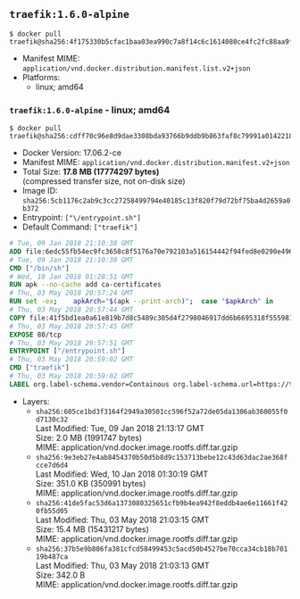 ## `traefik:1.6.0-alpine`

```console
$ docker pull traefik@sha256:4f175330b5cfac1baa03ea990c7a8f14c6c1614080ce4fc2fc88aa9f55d53497
```

-	Manifest MIME: `application/vnd.docker.distribution.manifest.list.v2+json`
-	Platforms:
	-	linux; amd64

### `traefik:1.6.0-alpine` - linux; amd64

```console
$ docker pull traefik@sha256:cdff70c96e8d9dae3308bda93766b9ddb9b863faf8c79991a014221894035d8e
```

-	Docker Version: 17.06.2-ce
-	Manifest MIME: `application/vnd.docker.distribution.manifest.v2+json`
-	Total Size: **17.8 MB (17774297 bytes)**  
	(compressed transfer size, not on-disk size)
-	Image ID: `sha256:5cb1176c2ab9c3cc27258499794e40185c13f820f79d72bf75ba4d2659a0b372`
-	Entrypoint: `["\/entrypoint.sh"]`
-	Default Command: `["traefik"]`

```dockerfile
# Tue, 09 Jan 2018 21:10:38 GMT
ADD file:6edc55fb54ec9fc3658c8f5176a70e792103a516154442f94fed8e0290e4960e in / 
# Tue, 09 Jan 2018 21:10:38 GMT
CMD ["/bin/sh"]
# Wed, 10 Jan 2018 01:28:51 GMT
RUN apk --no-cache add ca-certificates
# Thu, 03 May 2018 20:57:24 GMT
RUN set -ex; 	apkArch="$(apk --print-arch)"; 	case "$apkArch" in 		armhf) arch='arm' ;; 		aarch64) arch='arm64' ;; 		x86_64) arch='amd64' ;; 		*) echo >&2 "error: unsupported architecture: $apkArch"; exit 1 ;; 	esac; 	apk add --no-cache --virtual .fetch-deps libressl; 	wget -O /usr/local/bin/traefik "https://github.com/containous/traefik/releases/download/v1.6.0/traefik_linux-$arch"; 	apk del .fetch-deps; 	chmod +x /usr/local/bin/traefik
# Thu, 03 May 2018 20:57:44 GMT
COPY file:41f5bd1ea0a61e819b7d8c5489c305d4f2798046917dd6b6695318f555981727 in / 
# Thu, 03 May 2018 20:57:45 GMT
EXPOSE 80/tcp
# Thu, 03 May 2018 20:57:51 GMT
ENTRYPOINT ["/entrypoint.sh"]
# Thu, 03 May 2018 20:59:02 GMT
CMD ["traefik"]
# Thu, 03 May 2018 20:59:02 GMT
LABEL org.label-schema.vendor=Containous org.label-schema.url=https://traefik.io org.label-schema.name=Traefik org.label-schema.description=A modern reverse-proxy org.label-schema.version=v1.6.0 org.label-schema.docker.schema-version=1.0
```

-	Layers:
	-	`sha256:605ce1bd3f3164f2949a30501cc596f52a72de05da1306ab360055f0d7130c32`  
		Last Modified: Tue, 09 Jan 2018 21:13:17 GMT  
		Size: 2.0 MB (1991747 bytes)  
		MIME: application/vnd.docker.image.rootfs.diff.tar.gzip
	-	`sha256:9e3eb27e4ab8454370b50d5b8d9c153713bebe12c43d63dac2ae368fcce7d6d4`  
		Last Modified: Wed, 10 Jan 2018 01:30:19 GMT  
		Size: 351.0 KB (350991 bytes)  
		MIME: application/vnd.docker.image.rootfs.diff.tar.gzip
	-	`sha256:41de5fac53d6a1373080325651cfb9b4ea942f8eddb4ae6e11661f420fb55d05`  
		Last Modified: Thu, 03 May 2018 21:03:15 GMT  
		Size: 15.4 MB (15431217 bytes)  
		MIME: application/vnd.docker.image.rootfs.diff.tar.gzip
	-	`sha256:37b5e9b806fa381cfcd58499453c5acd50b4527be70cca34cb18b70119b487ca`  
		Last Modified: Thu, 03 May 2018 21:03:13 GMT  
		Size: 342.0 B  
		MIME: application/vnd.docker.image.rootfs.diff.tar.gzip

